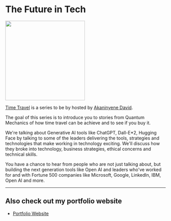# The Future in Tech

<img src="https://raybo.org/tfit-feed/images/artwork.jpg" width="250">

[Time Travel](https://go.raybo.org/tfit) is a series to be by hosted by [Akaninyene David](https://www.linkedin.com/in/akaninyene-udoikono50).

The goal of this series is to introduce you to stories from Quantum Mechanics of how time travel can be achieve and to see if you buy it.

We're talking about Generative AI tools like ChatGPT, Dall-E*2, Hugging Face by talking to some of the leaders delivering the tools, strategies and technologies that make working in technology exciting. We'll discuss how they broke into technology, business strategies, ethical concerns and technical skills.

You have a chance to hear from people who are not just talking about, but building the next generation tools like Open AI and leaders who've worked for and with Fortune 500 companies like Microsoft, Google, LinkedIn,  IBM,  Open AI and more.

---
## Also check out my portfolio website
- [Portfolio Website](https://akaninyene.pythonanywhere.com)
